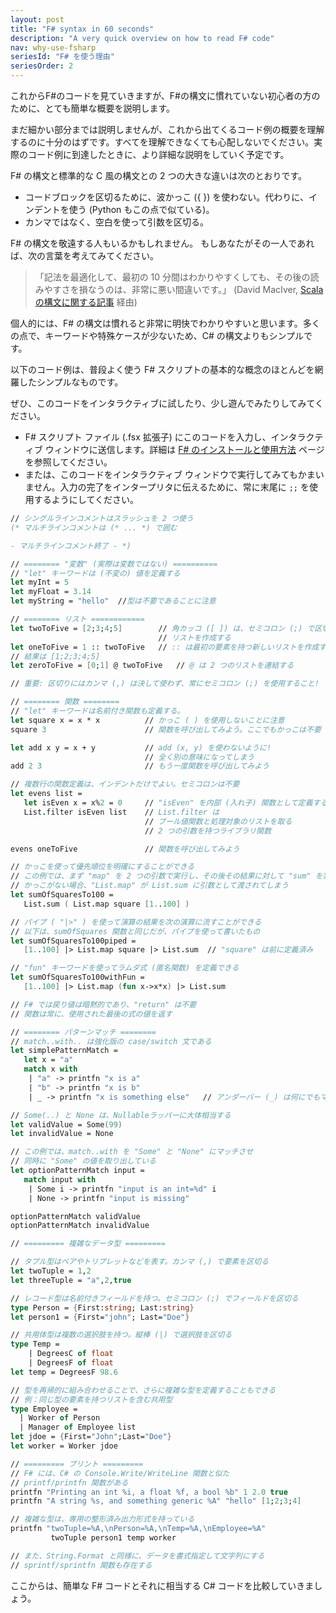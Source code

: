 ```yaml
---
layout: post
title: "F# syntax in 60 seconds"
description: "A very quick overview on how to read F# code"
nav: why-use-fsharp
seriesId: "F# を使う理由"
seriesOrder: 2
---
```


これからF#のコードを見ていきますが、F#の構文に慣れていない初心者の方のために、とても簡単な概要を説明します。

まだ細かい部分までは説明しませんが、これから出てくるコード例の概要を理解するのに十分のはずです。すべてを理解できなくても心配しないでください。実際のコード例に到達したときに、より詳細な説明をしていく予定です。

F# の構文と標準的な C 風の構文との 2 つの大きな違いは次のとおりです。

* コードブロックを区切るために、波かっこ ({ }) を使わない。代わりに、インデントを使う (Python もこの点で似ている)。
* カンマではなく、空白を使って引数を区切る。

F# の構文を敬遠する人もいるかもしれません。 もしあなたがその一人であれば、次の言葉を考えてみてください。

> 「記法を最適化して、最初の 10 分間はわかりやすくしても、その後の読みやすさを損なうのは、非常に悪い間違いです。」 (David MacIver, [Scala の構文に関する記事](http://rickyclarkson.blogspot.co.uk/2008/01/in-defence-of-0l-in-scala.html) 経由)

個人的には、F# の構文は慣れると非常に明快でわかりやすいと思います。多くの点で、キーワードや特殊ケースが少ないため、C# の構文よりもシンプルです。

以下のコード例は、普段よく使う F# スクリプトの基本的な概念のほとんどを網羅したシンプルなものです。

ぜひ、このコードをインタラクティブに試したり、少し遊んでみたりしてみてください。

* F# スクリプト ファイル (.fsx 拡張子) にこのコードを入力し、インタラクティブ ウィンドウに送信します。詳細は [F# のインストールと使用方法](../installing-and-using/index.md) ページを参照してください。
* または、このコードをインタラクティブ ウィンドウで実行してみてもかまいません。入力の完了をインタープリタに伝えるために、常に末尾に `;;` を使用するようにしてください。


```fsharp
// シングルラインコメントはスラッシュを 2 つ使う
(* マルチラインコメントは (* ... *) で囲む

- マルチラインコメント終了 - *)

// ======== "変数" (実際は変数ではない) ==========
// "let" キーワードは (不変の) 値を定義する
let myInt = 5
let myFloat = 3.14
let myString = "hello"	//型は不要であることに注意

// ======== リスト ============
let twoToFive = [2;3;4;5]        // 角カッコ ([ ]) は、セミコロン (;) で区切られた
                                 // リストを作成する
let oneToFive = 1 :: twoToFive   // :: は最初の要素を持つ新しいリストを作成する
// 結果は [1;2;3;4;5]
let zeroToFive = [0;1] @ twoToFive   // @ は 2 つのリストを連結する

// 重要: 区切りにはカンマ (,) は決して使わず、常にセミコロン (;) を使用すること!

// ======== 関数 ========
// "let" キーワードは名前付き関数も定義する。
let square x = x * x          // かっこ ( ) を使用しないことに注意
square 3                      // 関数を呼び出してみよう。ここでもかっこは不要

let add x y = x + y           // add (x, y) を使わないように! 
                              // 全く別の意味になってしまう
add 2 3                       // もう一度関数を呼び出してみよう

// 複数行の関数定義は、インデントだけでよい。セミコロンは不要
let evens list =
   let isEven x = x%2 = 0     // "isEven" を内部 (入れ子) 関数として定義する
   List.filter isEven list    // List.filter は
                              // ブール値関数と処理対象のリストを取る
                              // 2 つの引数を持つライブラリ関数

evens oneToFive               // 関数を呼び出してみよう

// かっこを使って優先順位を明確にすることができる
// この例では、まず "map" を 2 つの引数で実行し、その後その結果に対して "sum" を実行する
// かっこがない場合、"List.map" が List.sum に引数として渡されてしまう
let sumOfSquaresTo100 =
   List.sum ( List.map square [1..100] )

// パイプ ( "|>" ) を使って演算の結果を次の演算に流すことができる
// 以下は、sumOfSquares 関数と同じだが、パイプを使って書いたもの
let sumOfSquaresTo100piped =
   [1..100] |> List.map square |> List.sum  // "square" は前に定義済み

// "fun" キーワードを使ってラムダ式 (匿名関数) を定義できる
let sumOfSquaresTo100withFun =
   [1..100] |> List.map (fun x->x*x) |> List.sum

// F# では戻り値は暗黙的であり、"return" は不要
// 関数は常に、使用された最後の式の値を返す

// ======== パターンマッチ ========
// match..with.. は強化版の case/switch 文である
let simplePatternMatch =
   let x = "a"
   match x with
    | "a" -> printfn "x is a"
    | "b" -> printfn "x is b"
    | _ -> printfn "x is something else"   // アンダーバー (_) は何にでもマッチする

// Some(..) と None は、Nullableラッパーに大体相当する
let validValue = Some(99)
let invalidValue = None

// この例では、match..with を "Some" と "None" にマッチさせ
// 同時に "Some" の値を取り出している
let optionPatternMatch input =
   match input with
    | Some i -> printfn "input is an int=%d" i
    | None -> printfn "input is missing"

optionPatternMatch validValue
optionPatternMatch invalidValue

// ========= 複雑なデータ型 =========

// タプル型はペアやトリプレットなどを表す。カンマ (,) で要素を区切る
let twoTuple = 1,2
let threeTuple = "a",2,true

// レコード型は名前付きフィールドを持つ。セミコロン (;) でフィールドを区切る
type Person = {First:string; Last:string}
let person1 = {First="john"; Last="Doe"}

// 共用体型は複数の選択肢を持つ。縦棒 (|) で選択肢を区切る
type Temp = 
	| DegreesC of float
	| DegreesF of float
let temp = DegreesF 98.6

// 型を再帰的に組み合わせることで、さらに複雑な型を定義することもできる
// 例：同じ型の要素を持つリストを含む共用型
type Employee = 
  | Worker of Person
  | Manager of Employee list
let jdoe = {First="John";Last="Doe"}
let worker = Worker jdoe

// ========= プリント =========
// F# には、C# の Console.Write/WriteLine 関数と似た
// printf/printfn 関数がある
printfn "Printing an int %i, a float %f, a bool %b" 1 2.0 true
printfn "A string %s, and something generic %A" "hello" [1;2;3;4]

// 複雑な型は、専用の整形済み出力形式を持っている
printfn "twoTuple=%A,\nPerson=%A,\nTemp=%A,\nEmployee=%A" 
         twoTuple person1 temp worker

// また、String.Format と同様に、データを書式指定して文字列にする
// sprintf/sprintfn 関数も存在する

```

ここからは、簡単な F# コードとそれに相当する C# コードを比較していきましょう。
